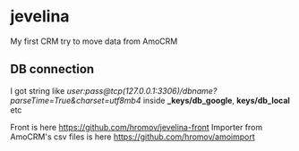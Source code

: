 # jevelina

My first CRM try to move data from AmoCRM

## DB connection

I got string like _user:pass@tcp(127.0.0.1:3306)/dbname?parseTime=True&charset=utf8mb4_ inside **_keys/db_google**, **keys/db_local** etc

Front is here https://github.com/hromov/jevelina-front
Importer from AmoCRM's csv files is here https://github.com/hromov/amoimport
